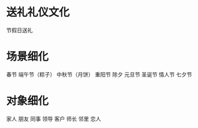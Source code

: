 
# 送礼礼仪文化

节假日送礼

# 场景细化

春节
端午节（粽子）
中秋节（月饼）
重阳节
除夕
元旦节
圣诞节
情人节
七夕节

# 对象细化

家人
朋友
同事
领导
客户
师长
邻里
恋人
